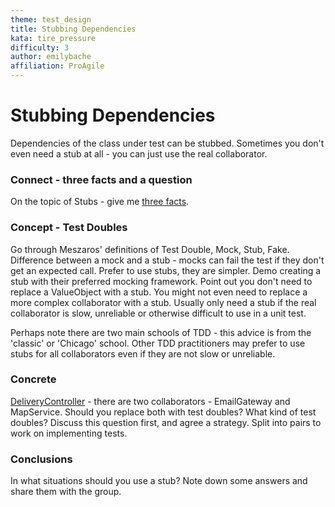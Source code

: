 ```yaml
---
theme: test_design
title: Stubbing Dependencies
kata: tire_pressure
difficulty: 3
author: emilybache
affiliation: ProAgile
---
```


# Stubbing Dependencies
Dependencies of the class under test can be stubbed. Sometimes you don't even need a stub at all - you can just use the real collaborator.

### Connect - three facts and a question
On the topic of Stubs - give me [three facts](/activities/connect/three_facts.html).

### Concept - Test Doubles
Go through Meszaros' definitions of Test Double, Mock, Stub, Fake. Difference between a mock and a stub - mocks can fail the test if they don't get an expected call. Prefer to use stubs, they are simpler. Demo creating a stub with their preferred mocking framework. Point out you don't need to replace a ValueObject with a stub. You might not even need to replace a more complex collaborator with a stub. Usually only need a stub if the real collaborator is slow, unreliable or otherwise difficult to use in a unit test.

Perhaps note there are two main schools of TDD - this advice is from the 'classic' or 'Chicago' school. Other TDD practitioners may prefer to use stubs for all collaborators even if they are not slow or unreliable.

### Concrete 
[DeliveryController](https://github.com/emilybache/DeliveryController-Refactoring-Kata) - there are two collaborators - EmailGateway and MapService. Should you replace both with test doubles? What kind of test doubles? Discuss this question first, and agree a strategy. Split into pairs to work on implementing tests.

### Conclusions
In what situations should you use a stub? Note down some answers and share them with the group.

